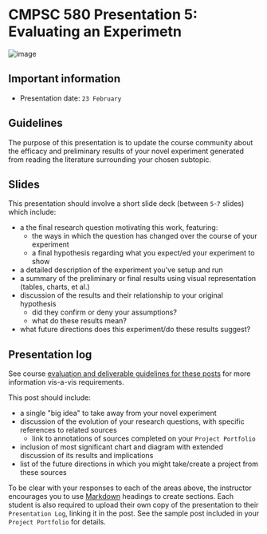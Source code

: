# CMPSC 580 Presentation 5: Evaluating an Experimetn

![image](https://github.com/user-attachments/assets/d6a1cfbf-9e61-4e96-885b-e895076fa83d)

## Important information

* Presentation date: `23 February`

## Guidelines

The purpose of this presentation is to update the course community about the efficacy and preliminary results of your
novel experiment generated from reading the literature surrounding your chosen subtopic.

## Slides

This presentation should involve a short slide deck (between `5`-`7` slides) which include:

* a the final research question motivating this work, featuring:
  * the ways in which the question has changed over the course of your experiment
  * a final hypothesis regarding what you expect/ed your experiment to show
* a detailed description of the experiment you've setup and run
* a summary of the preliminary or final results using visual representation (tables, charts, et al.)
* discussion of the results and their relationship to your original hypothesis
  * did they confirm or deny your assumptions?
  * what do these results mean?
* what future directions does this experiment/do these results suggest?

## Presentation log

See course [evaluation and deliverable guidelines for these posts](https://github.com/allegheny-college-cmpsc-580-spring-2025/course-materials/blob/main/CODE_OF_CONDUCT.md#presentation-log) for more information vis-a-vis requirements.

This post should include:

* a single "big idea" to take away from your novel experiment
* discussion of the evolution of your research questions, with specific references to related sources
  * link to annotations of sources completed on your `Project Portfolio`
* inclusion of most significant chart and diagram with extended discussion of its results and implications
* list of the future directions in which you might take/create a project from these sources

To be clear with your responses to each of the areas above, the instructor encourages you to use [Markdown](https://github.com/adam-p/markdown-here/wiki/markdown-cheatsheet) headings to create sections.
Each student is also required to upload their own copy of the presentation to their `Presentation Log`, linking it in the post. See the
sample post included in your `Project Portfolio` for details.
